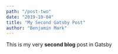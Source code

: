 ```yaml
---
path: "/post-two"
date: "2019-10-04"
title: "My Second Gatsby Post"
author: "Benjamin Mark"
---
```


This is my very **second blog** post in Gatsby
